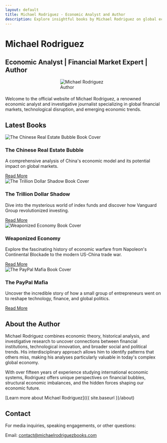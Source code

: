 ```yaml
---
layout: default
title: Michael Rodriguez - Economic Analyst and Author
description: Explore insightful books by Michael Rodriguez on global economics, financial markets, and technological trends that shape our world.
---
```


# Michael Rodriguez

## Economic Analyst | Financial Market Expert | Author

<img src="{{ site.baseurl }}/assets/images/author-photo.png" alt="Michael Rodriguez Author" class="author-image" style="max-width: 150px; height: auto; margin: 0 auto 20px; display: block;">

Welcome to the official website of Michael Rodriguez, a renowned economic analyst and investigative journalist specializing in global financial markets, technological disruption, and emerging economic trends.

## Latest Books

<div class="book-grid">
  <div class="book-card">
    <img src="{{ site.baseurl }}/assets/images/THE%20CHINESE%20REAL%20ESTATE%20BUBBLE%20print.png" alt="The Chinese Real Estate Bubble Book Cover" style="max-width: 100%; height: auto;">
    <div class="book-card-content">
      <h3>The Chinese Real Estate Bubble</h3>
      <p>A comprehensive analysis of China's economic model and its potential impact on global markets.</p>
      <a href="{{ site.baseurl }}/books/chinese-real-estate-bubble" class="btn">Read More</a>
    </div>
  </div>
  
  <div class="book-card">
    <img src="{{ site.baseurl }}/assets/images/Trillion%20Dollar%20Shadow.png" alt="The Trillion Dollar Shadow Book Cover" style="max-width: 100%; height: auto;">
    <div class="book-card-content">
      <h3>The Trillion Dollar Shadow</h3>
      <p>Dive into the mysterious world of index funds and discover how Vanguard Group revolutionized investing.</p>
      <a href="{{ site.baseurl }}/books/trillion-dollar-shadow" class="btn">Read More</a>
    </div>
  </div>
  
  <div class="book-card">
    <img src="{{ site.baseurl }}/assets/images/Weaponized%20Economy.png" alt="Weaponized Economy Book Cover" style="max-width: 100%; height: auto;">
    <div class="book-card-content">
      <h3>Weaponized Economy</h3>
      <p>Explore the fascinating history of economic warfare from Napoleon's Continental Blockade to the modern US-China trade war.</p>
      <a href="{{ site.baseurl }}/books/weaponized-economy" class="btn">Read More</a>
    </div>
  </div>
  
  <div class="book-card">
    <img src="{{ site.baseurl }}/assets/images/paypalmafia.png" alt="The PayPal Mafia Book Cover" style="max-width: 100%; height: auto;">
    <div class="book-card-content">
      <h3>The PayPal Mafia</h3>
      <p>Uncover the incredible story of how a small group of entrepreneurs went on to reshape technology, finance, and global politics.</p>
      <a href="{{ site.baseurl }}/books/paypal-mafia" class="btn">Read More</a>
    </div>
  </div>
</div>

## About the Author

Michael Rodriguez combines economic theory, historical analysis, and investigative research to uncover connections between financial institutions, technological innovation, and broader social and political trends. His interdisciplinary approach allows him to identify patterns that others miss, making his analyses particularly valuable in today's complex global economy.

With over fifteen years of experience studying international economic systems, Rodriguez offers unique perspectives on financial bubbles, structural economic imbalances, and the hidden forces shaping our economic future.

[Learn more about Michael Rodriguez]({{ site.baseurl }}/about)

## Contact

For media inquiries, speaking engagements, or other questions:

Email: [contact@michaelrodriguezbooks.com](mailto:contact@michaelrodriguezbooks.com)
